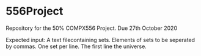 # 556Project
Repository for the 50% COMPX556 Project. Due 27th October 2020

Expected input:
A text filecontaining sets.
Elements of sets to be seperated by commas.
One set per line.
The first line the universe.
